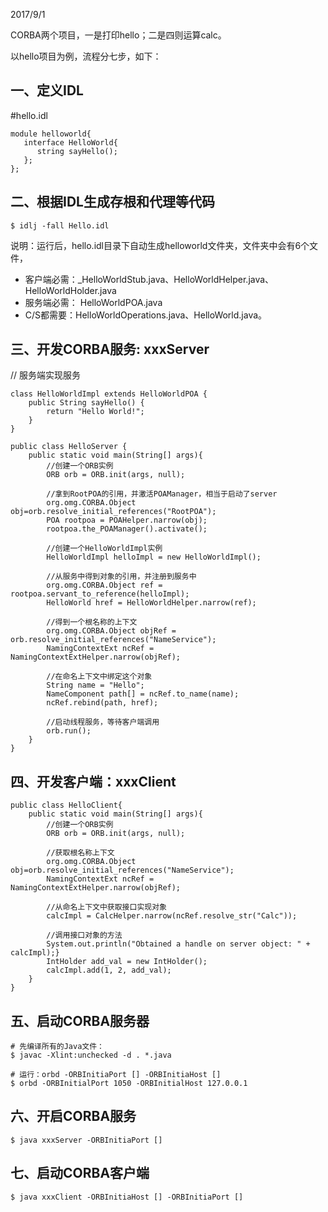 2017/9/1

CORBA两个项目，一是打印hello；二是四则运算calc。

以hello项目为例，流程分七步，如下：
## 一、定义IDL
#hello.idl
```
module helloworld{
   interface HelloWorld{
      string sayHello();
   };
};
```


## 二、根据IDL生成存根和代理等代码
```
$ idlj -fall Hello.idl
```
说明：运行后，hello.idl目录下自动生成helloworld文件夹，文件夹中会有6个文件，
* 客户端必需：_HelloWorldStub.java、HelloWorldHelper.java、HelloWorldHolder.java
* 服务端必需： HelloWorldPOA.java
* C/S都需要：HelloWorldOperations.java、HelloWorld.java。

## 三、开发CORBA服务: xxxServer
// 服务端实现服务
```
class HelloWorldImpl extends HelloWorldPOA {
    public String sayHello() {
        return "Hello World!";
    }
}

public class HelloServer {
    public static void main(String[] args){
        //创建一个ORB实例
        ORB orb = ORB.init(args, null);

        //拿到RootPOA的引用，并激活POAManager，相当于启动了server
        org.omg.CORBA.Object obj=orb.resolve_initial_references("RootPOA");
        POA rootpoa = POAHelper.narrow(obj);
        rootpoa.the_POAManager().activate();

        //创建一个HelloWorldImpl实例
        HelloWorldImpl helloImpl = new HelloWorldImpl();

        //从服务中得到对象的引用，并注册到服务中
        org.omg.CORBA.Object ref = rootpoa.servant_to_reference(helloImpl);
        HelloWorld href = HelloWorldHelper.narrow(ref);

        //得到一个根名称的上下文
        org.omg.CORBA.Object objRef = orb.resolve_initial_references("NameService");
        NamingContextExt ncRef = NamingContextExtHelper.narrow(objRef);

        //在命名上下文中绑定这个对象
        String name = "Hello";
        NameComponent path[] = ncRef.to_name(name);
        ncRef.rebind(path, href);

        //启动线程服务，等待客户端调用
        orb.run();
	}
}
```

## 四、开发客户端：xxxClient
```
public class HelloClient{
    public static void main(String[] args){
        //创建一个ORB实例
        ORB orb = ORB.init(args, null);

        //获取根名称上下文
        org.omg.CORBA.Object obj=orb.resolve_initial_references("NameService");
		NamingContextExt ncRef = NamingContextExtHelper.narrow(objRef);

		//从命名上下文中获取接口实现对象
		calcImpl = CalcHelper.narrow(ncRef.resolve_str("Calc"));

		//调用接口对象的方法
		System.out.println("Obtained a handle on server object: " + calcImpl);}
		IntHolder add_val = new IntHolder();
		calcImpl.add(1, 2, add_val);
	}
}
```

## 五、启动CORBA服务器
```
# 先编译所有的Java文件：
$ javac -Xlint:unchecked -d . *.java

# 运行：orbd -ORBInitiaPort [] -ORBInitiaHost []
$ orbd -ORBInitialPort 1050 -ORBInitialHost 127.0.0.1
```

## 六、开启CORBA服务
```
$ java xxxServer -ORBInitiaPort []
```

## 七、启动CORBA客户端
```
$ java xxxClient -ORBInitiaHost [] -ORBInitiaPort []
```
